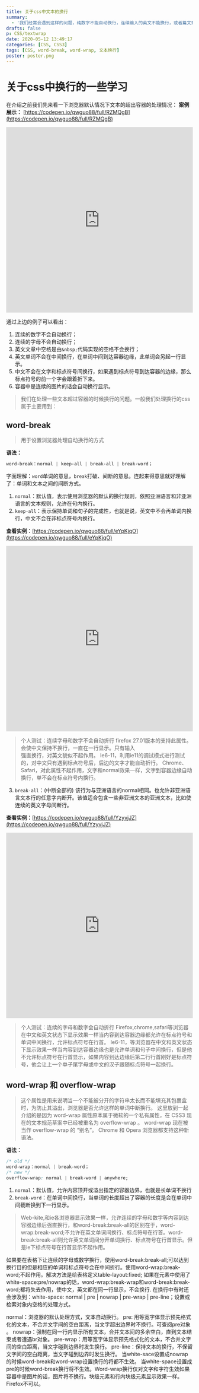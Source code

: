 ```yaml
---
title: 关于css中文本的换行
summary:
  - '我们经常会遇到这样的问题，纯数字不能自动换行，连续输入的英文不能换行，或者篇文章中一行到达容器的末端以后没有在我们想要的位置进行换行，换行后会截断某个单词等问题，今天我们就说说css中关于换行的一些属性，和使用技巧'
drafts: false
p: CSS/textwrap
date: 2020-05-12 13:49:17
categories: [CSS, CSS3]
tags: [CSS, word-break, word-wrap, 文本换行]
poster: poster.png
---
```


# 关于css中换行的一些学习

在介绍之前我们先来看一下浏览器默认情况下文本的超出容器的处理情况：
**案例展示：** [https://codepen.io/qwguo88/full/RZMQgB](https://codepen.io/qwguo88/full/RZMQgB)

<iframe height="500" style="width: 100%;" scrolling="no" title="textWrap_1.html" src="https://codepen.io/qwguo88/embed/RZMQgB?height=500&theme-id=30742&default-tab=result" frameborder="no" allowtransparency="true" allowfullscreen="true">
  See the Pen <a href='https://codepen.io/qwguo88/pen/RZMQgB'>textWrap_1.html</a> by qwguo
  (<a href='https://codepen.io/qwguo88'>@qwguo88</a>) on <a href='https://codepen.io'>CodePen</a>.
</iframe>

通过上边的例子可以看出：

1. 连续的数字不会自动换行；
2. 连续的字母不会自动换行；
3. 英文文章中空格是由`&nbsp;`代码实现的空格不会换行；
4. 英文单词不会在中间换行，在单词中间到达容器边缘，此单词会另起一行显示。
5. 中文不会在文字和标点符号间换行，如果遇到标点符号到达容器的边缘，那么标点符号的前一个字会跟着折下来。
6. 容器中是连续的图片的话会自动换行显示。

> 我们在处理一些文本超过容器的时候换行的问题。一般我们处理换行的css属于主要用到：

## word-break
> 用于设置浏览器处理自动换行的方式

**语法：**

```css
word-break：normal | keep-all | break-all | break-word；
```
字面理解：`word`单词的意思，`break`打破、间断的意思。连起来得意思就好理解了：单词和文本之间的间断方式。

1. `normal`：默认值，表示使用浏览器的默认的换行规则，依照亚洲语言和非亚洲语言的文本规则，允许在句内换行。
2. `keep-all`：表示保持单词和句子的完成性，也就是说，英文中不会再单词内换行，中文不会在非标点符号内换行。

**查看实例：**[https://codepen.io/qwguo88/full/eYpKjqO](https://codepen.io/qwguo88/full/eYpKjqO)

<iframe height="500" style="width: 100%;" scrolling="no" title="word-break:keep-all" src="https://codepen.io/qwguo88/embed/eYpKjqO?height=500&theme-id=30742&default-tab=result" frameborder="no" allowtransparency="true" allowfullscreen="true">
  See the Pen <a href='https://codepen.io/qwguo88/pen/eYpKjqO'>word-break:keep-all</a> by qwguo
  (<a href='https://codepen.io/qwguo88'>@qwguo88</a>) on <a href='https://codepen.io'>CodePen</a>.
</iframe>

> 个人测试：连续字母和数字不会自动折行
firefox 27.01版本的支持此属性。会使中文保持不换行，一直在一行显示。只有输入<br/>强直换行，对英文貌似不起作用。
Ie6-11，利用ie11的调试模式进行测试的，对中文只有遇到标点符号后，后边的文字才能自动折行。
Chrome、Safari，对此属性不起作用，文字和normal效果一样，文字到容器边缘自动换行，单不会在标点符号内换行。

3. `break-all`：(中断全部的) 该行为与亚洲语言的normal相同。也允许非亚洲语言文本行的任意字内断开。该值适合包含一些非亚洲文本的亚洲文本，比如使连续的英文字母间断行。

**查看实例：**[https://codepen.io/qwguo88/full/YzyvjJZ](https://codepen.io/qwguo88/full/YzyvjJZ)

<iframe height="500" style="width: 100%;" scrolling="no" title="word-break:break-all" src="https://codepen.io/qwguo88/embed/YzyvjJZ?height=500&theme-id=30742&default-tab=result" frameborder="no" allowtransparency="true" allowfullscreen="true">
  See the Pen <a href='https://codepen.io/qwguo88/pen/YzyvjJZ'>word-break:break-all</a> by qwguo
  (<a href='https://codepen.io/qwguo88'>@qwguo88</a>) on <a href='https://codepen.io'>CodePen</a>.
</iframe>

>个人测试：连续的字母和数字会自动折行
Firefox,chrome,safari等浏览器在中文和英文状态下显示效果一样当内容到达容器边缘都允许在标点符号和单词中间换行，允许标点符号在行首。
Ie6-11，等浏览器在中文和英文状态下显示效果一样当内容到达容器边缘也是允许单词和句子中间换行，但是他不允许标点符号在行首显示，如果内容到达边缘后第二行行首刚好是标点符号，他会让上一个单子尾字母或中文的汉子跟随标点符号一起换行。

## word-wrap 和 overflow-wrap

> 这个属性是用来说明当一个不能被分开的字符串太长而不能填充其包裹盒时，为防止其溢出，浏览器是否允许这样的单词中断换行。
这里放到一起介绍的是因为 word-wrap 属性原本属于微软的一个私有属性，在 CSS3 现在的文本规范草案中已经被重名为 overflow-wrap 。 word-wrap 现在被当作 overflow-wrap 的 “别名”。 Chrome 和 Opera 浏览器都支持这种新语法。

**语法：**

```css
/* old */
word-wrap：normal | break-word；
/* new */
overflow-wrap: normal | break-word | anywhere;
```
1. `normal`：默认值，允许内容顶开或溢出指定的容器边界，也就是长单词不换行
2. `break-word`：在单词中间换行，当单词的长度超出了容器的长度是会在单词中间截断换到下一行显示。

>Web-kite,和ie各浏览器显示效果一样，允许连续的字母和数字等内容到达容器边缘后强直换行，和word-break:break-all的区别在于，word-wrap:break-word;不允许在英文单词间换行、标点符号在行首。word-break:break-all则允许英文单词间分开单词换行、标点符号在行首显示。但是ie下标点符号在行首显示不起作用。


如果要在表格下让连续的字母或数字换行，使用word-break:break-all;可以达到换行目的但是相应的单词和标点符号会在中间折行。使用word-wrap:break-word;不起作用。解决方法是给表格定义table-layout:fixed;
	如果在元素中使用了white-space:pre/nowrap的话，word-wrap:break-wrap和word-break:break-word;都将失去作用，使中文，英文都在同一行显示，不会换行.
在换行中有时还会涉及到：white-space: normal | pre | nowrap | pre-wrap | pre-line；设置或检索对象内空格的处理方式。

normal：浏览器的默认处理方式，文本自动换行。
pre: 用等宽字体显示预先格式化的文本，不合并文字间的空白距离，当文字超出边界时不换行。可查阅pre对象 。
nowrap：强制在同一行内显示所有文本，合并文本间的多余空白，直到文本结束或者遭遇br对象。
pre-wrap：用等宽字体显示预先格式化的文本，不合并文字间的空白距离，当文字碰到边界时发生换行。
pre-line：保持文本的换行，不保留文字间的空白距离，当文字碰到边界时发生换行。
当white-sace设置成nowrap的时候word-break和word-wrap设置换行的将都不生效。
当white-space设置成pre的时候word-break换行将不生效。Word-wrap换行仅对文字和字符生效如果容器中是图片的话，图片将不换行。块级元素和行内块级元素显示效果一样。Firefox不可以。
